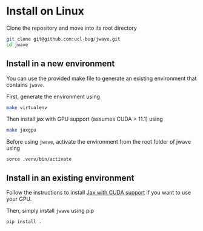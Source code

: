 # Install on Linux

Clone the repository and move into its root directory

```bash
git clone git@github.com:ucl-bug/jwave.git
cd jwave
```

## Install in a new environment

You can use the provided make file to generate an existing environment that contains `jwave`.

First, generate the environment using

```bash
make virtualenv
```

Then install jax with GPU support (assumes CUDA > 11.1) using

```bash
make jaxgpu
```

Before using `jwave`,  activate the environment from the root folder of jwave using 

```
sorce .venv/bin/activate
```

## Install in an existing environment

Follow the instructions to install [Jax with CUDA support](https://github.com/google/jax#installation) if you want to use your GPU.

Then, simply install `jwave` using pip

```bash
pip install .
```
